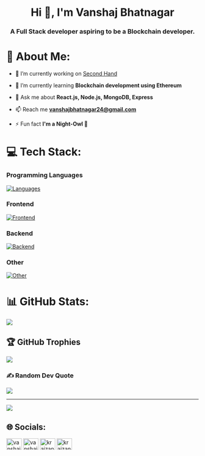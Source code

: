 <h1 align="center">Hi 👋, I'm Vanshaj Bhatnagar</h1>
<h3 align="center">A Full Stack developer aspiring to be a Blockchain developer.</h3>


# 💫 About Me:

- 🔭 I’m currently working on [Second Hand](https://github.com/Kraizan/Second-Hand)

- 🌱 I’m currently learning **Blockchain development using Ethereum**

- 💬 Ask me about **React.js, Node.js, MongoDB, Express**

- 📫 Reach me **vanshajbhatnagar24@gmail.com**

- ⚡ Fun fact **I'm a Night-Owl 🦉**

# 💻 Tech Stack:

### Programming Languages
[![Languages](https://skillicons.dev/icons?i=cpp,c,js,ts,py)](https://skillicons.dev) <br/>
### Frontend
[![Frontend](https://skillicons.dev/icons?i=html,css,react,bootstrap,tailwind,materialui)](https://skillicons.dev)
### Backend
[![Backend](https://skillicons.dev/icons?i=nodejs,express,mongodb,mysql)](https://skillicons.dev)
### Other
[![Other](https://skillicons.dev/icons?i=git)](https://skillicons.dev)

# 📊 GitHub Stats:
![](https://github-readme-streak-stats.herokuapp.com/?user=Kraizan&theme=vision-friendly-dark&hide_border=false)<br/>

## 🏆 GitHub Trophies
![](https://github-profile-trophy.vercel.app/?username=Kraizan&theme=gitdimmed&no-frame=false&no-bg=true&margin-w=4)

### ✍️ Random Dev Quote
![](https://quotes-github-readme.vercel.app/api?type=horizontal&theme=dark)

---
[![](https://visitcount.itsvg.in/api?id=Kraizan&icon=5&color=1)](https://visitcount.itsvg.in)

## 🌐 Socials:
<p align="left">
<a href="https://linkedin.com/in/vanshaj-bhatnagar" target="blank"><img align="center" src="https://raw.githubusercontent.com/rahuldkjain/github-profile-readme-generator/master/src/images/icons/Social/linked-in-alt.svg" alt="vanshaj-bhatnagar" height="30" width="40" /></a>
<a href="https://instagram.com/vanshajbhatnagar" target="blank"><img align="center" src="https://raw.githubusercontent.com/rahuldkjain/github-profile-readme-generator/master/src/images/icons/Social/instagram.svg" alt="vanshajbhatnagar" height="30" width="40" /></a>
<a href="https://codeforces.com/profile/kraizan" target="blank"><img align="center" src="https://raw.githubusercontent.com/rahuldkjain/github-profile-readme-generator/master/src/images/icons/Social/codeforces.svg" alt="kraizan" height="30" width="40" /></a>
<a href="https://www.leetcode.com/kraizan" target="blank"><img align="center" src="https://raw.githubusercontent.com/rahuldkjain/github-profile-readme-generator/master/src/images/icons/Social/leet-code.svg" alt="kraizan" height="30" width="40" /></a>
</p>
